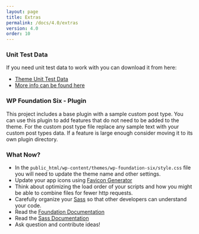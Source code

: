```yaml
---
layout: page
title: Extras
permalink: /docs/4.0/extras
version: 4.0
order: 10
---
```


### Unit Test Data

If you need unit test data to work with you can download it from here:

- [Theme Unit Test Data](https://wpcom-themes.svn.automattic.com/demo/theme-unit-test-data.xml)
- [More info can be found here](https://codex.wordpress.org/Theme_Unit_Test)

### WP Foundation Six - Plugin

This project includes a base plugin with a sample custom post type. You can use this plugin to add features that do not need to be added to the theme. For the custom post type file replace any sample text with your custom post types data. If a feature is large enough consider moving it to its own plugin directory.

### What Now?

- In the `public_html/wp-content/themes/wp-foundation-six/style.css` file you will need to update the theme name and other settings.
- Update your app icons using [Favicon Generator](http://realfavicongenerator.net/)
- Think about optimizing the load order of your scripts and how you might be able to combine files for fewer http requests.
- Carefully organize your [Sass](http://sass-lang.com/) so that other developers can understand your code.
- Read the [Foundation Documentation](http://foundation.zurb.com/sites/docs/)
- Read the [Sass Documentation](http://sass-lang.com/guide)
- Ask question and contribute ideas!

